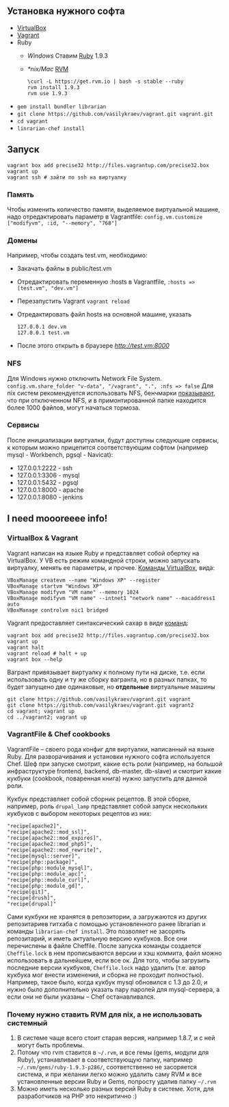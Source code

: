 ## Установка нужного софта
* [VirtualBox][vb]
* [Vagrant][vagrant]
* Ruby
	* *Windows* Ставим [Ruby][rubyinstall] 1.9.3
	* *\*nix/Mac* [RVM][rvm]

		```
		\curl -L https://get.rvm.io | bash -s stable --ruby
		rvm install 1.9.3
		rvm use 1.9.3
		```
* `gem install bundler librarian`
* `git clone https://github.com/vasilykraev/vagrant.git vagrant.git`
* `cd vagrant`
* `linrarian-chef install`


## Запуск

```
vagrant box add precise32 http://files.vagrantup.com/precise32.box
vagrant up
vagrant ssh # зайти по ssh на виртуалку
```


### Память
Чтобы изменить количество памяти, выделяемое виртуальной машине, надо отредактировать параметр в Vagrantfile:
`config.vm.customize ["modifyvm", :id, "--memory", "768"]`


### Домены
Например, чтобы создать test.vm, необходимо:

* Закачать файлы в public/test.vm
* Отредактировать переменную :hosts в Vagrantfile, `:hosts => [test.vm", "dev.vm"]`
* Перезапустить Vagrant `vagrant reload`
* Отредактировать файл hosts на основной машине, указать

	```
	127.0.0.1 dev.vm
	127.0.0.1 test.vm
	```
* После этого открыть в браузере *http://test.vm:8000*


### NFS
Для Windows нужно отключить Network File System. `config.vm.share_folder "v-data", "/vagrant", ".", :nfs => false`
Для nix систем рекомендуется использовать NFS, бенчмарки [показывают][vagrant-nfs], что при отключенном NFS, и в примонтированной папке находится более 1000 файлов, могут начаться тормоза.


### Сервисы
После инициализации виртуалки, будут доступны следующие сервисы, к которым можно прицепится соответствующим софтом (например mysql - Workbench, pgsql - Navicat):
* 127.0.0.1:2222 - ssh
* 127.0.0.1:3306 - mysql
* 127.0.0.1:5432 - pgsql
* 127.0.0.1:8000 - apache
* 127.0.0.1:8080 - jenkins



## I need moooreeee info!
### VirtualBox & Vagrant
Vagrant написан на языке Ruby и представляет собой обертку на VirtualBox. У VB есть режим командной строки, можно запускать виртуалку, менять ее параметры, и прочее. [Команды VirtualBox][vb-cli], вида:

```
VBoxManage createvm --name "Windows XP" --register
VBoxManage startvm "Windows XP"
VBoxManage modifyvm "VM name" --memory 1024
VBoxManage modifyvm "VM name" --intnet1 "network name" --macaddress1 auto
VBoxManage controlvm nic1 bridged
```

Vagrant предоставляет синтаксический сахар в виде [команд][vagrant-gs]:

```
vagrant box add precise32 http://files.vagrantup.com/precise32.box
vagrant up
vagrant halt
vagrant reload # halt + up
vagrant box --help
```

Вагрант привязывает виртуалку к полному пути на диске, т.е. если использовать одну и ту же сборку вагранта, но в разных папках, то будет запущено две одинаковые, но **отдельные** виртуальные машины

```
git clone https://github.com/vasilykraev/vagrant.git vagrant
git clone https://github.com/vasilykraev/vagrant.git vagrant2
cd vagrant; vagrant up
cd ../vagrant2; vagrant up
```


### VagrantFile & Chef cookbooks
VagrantFile – своего рода конфиг для виртуалки, написанный на языке Ruby. Для разворачивания и установки нужного софта используется Chef. Шеф при запуске смотрит, какие есть роли (например, на большой инфраструктуре frontend, backend, db-master, db-slave) и смотрит какие кукбуки (cookbook, поваренная книга) нужно запустить для данной роли.

Кукбук представляет собой сборник рецептов. В этой сборке, например, роль `drupal_lamp` представляет собой запуск нескольких кукбуков с выбором некоторых рецептов из них:

```
"recipe[apache2]",
"recipe[apache2::mod_ssl]",
"recipe[apache2::mod_expires]",
"recipe[apache2::mod_php5]",
"recipe[apache2::mod_rewrite]",
"recipe[mysql::server]",
"recipe[php::package]",
"recipe[php::module_mysql]",
"recipe[php::module_apc]",
"recipe[php::module_curl]",
"recipe[php::module_gd]",
"recipe[git]",
"recipe[drush]",
"recipe[drupal]"
```

Сами кукбуки не хранятся в репозитории, а загружаются из других репозитариев гитхаба с помощью установленного ранее  librarian и команды `librarian-chef install`. Это позволяет не засорять репозитарий, и иметь актуальную версию кукбуков. Все они перечислены в файле Cheffile. После запуска команды создается `Cheffile.lock` в нем прописываются версии и хэш коммита, файл можно использовать в дальнейшем, если все ок. Для того, чтобы загрузить последние версии кукбуков, `Cheffile.lock` надо удалить (т.е.  автор кукбука мог внести изменения, и сборка не проходит полностью). 
Например, такое было, когда кукбук mysql обновился с 1.3 до 2.0, и нужно было дополнительно указать пару паролей для mysql-сервера, а если они не были указаны – Chef останавливался.


### Почему нужно ставить RVM для nix, а не использовать системный
1. В системе чаще всего стоит старая версия, например 1.8.7, и с ней могут быть проблемы.
2. Потому что rvm ставится в `~/.rvm`, и все гемы (gems, модули для Ruby), устанавливает в соответствующую папку, например `~/.rvm/gems/ruby-1.9.3-p286/`, соответственно не засоряется система, и при желании легко можно удалить саму RVM и все установленные версии Ruby и Gems, попросту удалив папку `~/.rvm`
3. Можно иметь несколько разных версий Ruby в системе. Хотя, для разработчиков на PHP это некритично :)



[vb]: https://www.virtualbox.org/wiki/Downloads
[vb-cli]: http://www.virtualbox.org/manual/ch08.html
[vagrant]: http://vagrantup.com/
[vagrant-gs]: http://vagrantup.com/v1/docs/getting-started/index.html
[vagrant-nfs]: http://vagrantup.com/v1/docs/nfs.html
[rvm]: https://rvm.io/rvm/install/
[rubyinstall]: http://rubyinstaller.org/downloads/